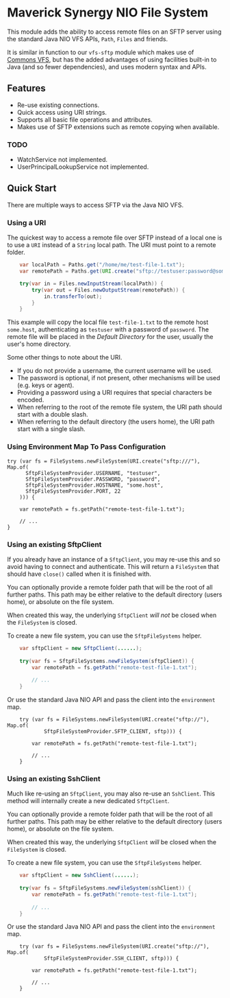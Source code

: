 # Maverick Synergy NIO File System

This module adds the ability to access remote files on an SFTP server using the standard Java NIO VFS APIs, `Path`, `Files` and friends.

It is similar in function to our `vfs-sftp` module which makes use of [Commons VFS](https://commons.apache.org/proper/commons-vfs/), but has the added advantages of using facilities built-in to Java (and so fewer dependencies), and uses modern syntax and APIs. 

## Features

 * Re-use existing connections.
 * Quick access using URI strings.
 * Supports all basic file operations and attributes.
 * Makes use of SFTP extensions such as remote copying when available.

### TODO

 * WatchService not implemented.
 * UserPrincipalLookupService not implemented.

## Quick Start

There are multiple ways to access SFTP via the Java NIO VFS. 

### Using a URI

The quickest way to access a remote file over SFTP instead of a local one is to use a `URI` instead of a `String` local path.
The URI must point to a remote folder.

```java
	var localPath = Paths.get("/home/me/test-file-1.txt");
	var remotePath = Paths.get(URI.create("sftp://testuser:password@some.host/remote-test-file-1.txt");

	try(var in = Files.newInputStream(localPath)) {
		try(var out = Files.newOutputStream(remotePath)) {
			in.transferTo(out);
		}
	}	
```

This example will copy the local file `test-file-1.txt` to the remote host `some.host`, authenticating as `testuser` with a password of `password`.
The remote file will be placed in the *Default Directory* for the user, usually the user's home directory.

Some other things to note about the URI.

 * If you do not provide a username, the current username will be used.
 * The password is optional, if not present, other mechanisms will be used (e.g. keys or agent).
 * Providing a password using a URI requires that special characters be encoded.
 * When referring to the root of the remote file system, the URI path should start with a double slash.
 * When referring to the default directory (the users home), the URI path start with a single slash. 

### Using Environment Map To Pass Configuration

```
try (var fs = FileSystems.newFileSystem(URI.create("sftp:///"), Map.of(
      SftpFileSystemProvider.USERNAME, "testuser",
      SftpFileSystemProvider.PASSWORD, "password",
      SftpFileSystemProvider.HOSTNAME, "some.host",
      SftpFileSystemProvider.PORT, 22
    ))) {
        
    var remotePath = fs.getPath("remote-test-file-1.txt");
        
    // ...
}
```

### Using an existing SftpClient

If you already have an instance of a `SftpClient`, you may re-use this and so avoid having to connect and authenticate. 
This will return a `FileSystem` that should have `close()` called when it is finished with.

You can optionally provide a remote folder path that will be the root of all further paths. This path may be either relative to the default directory (users home), or absolute on the file system.

When created this way, the underlying `SftpClient` *will not* be closed when the `FileSystem` is closed. 

To create a new file system, you can use the `SftpFileSystems` helper.

```java
	var sftpClient = new SftpClient(......);
	
	try(var fs = SftpFileSystems.newFileSystem(sftpClient)) {
		var remotePath = fs.getPath("remote-test-file-1.txt");
		
		// ...
	}

``` 

Or use the standard Java NIO API and pass the client into the `environment` map.

```
	try (var fs = FileSystems.newFileSystem(URI.create("sftp://"), Map.of(
			SftpFileSystemProvider.SFTP_CLIENT, sftp))) {
		
		var remotePath = fs.getPath("remote-test-file-1.txt");
		
		// ...
	}
```

### Using an existing SshClient

Much like re-using an `SftpClient`, you may also re-use an `SshClient`. This method will internally create a new dedicated `SftpClient`. 

You can optionally provide a remote folder path that will be the root of all further paths. This path may be either relative to the default directory (users home), or absolute on the file system.

When created this way, the underlying `SftpClient` *will* be closed when the `FileSystem` is closed. 

To create a new file system, you can use the `SftpFileSystems` helper.

```java
	var sftpClient = new SshClient(......);
	
	try(var fs = SftpFileSystems.newFileSystem(sshClient)) {
		var remotePath = fs.getPath("remote-test-file-1.txt");
		
		// ...
	}

``` 

Or use the standard Java NIO API and pass the client into the `environment` map.

```
	try (var fs = FileSystems.newFileSystem(URI.create("sftp://"), Map.of(
			SftpFileSystemProvider.SSH_CLIENT, sftp))) {
		
		var remotePath = fs.getPath("remote-test-file-1.txt");
		
		// ...
	}
```